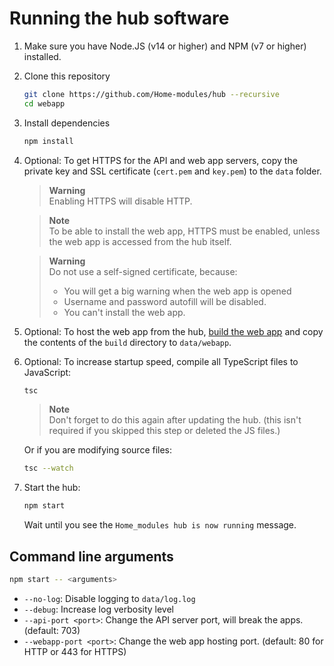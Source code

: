 # Running the hub software

1. Make sure you have Node.JS (v14 or higher) and NPM (v7 or higher) installed.
2. Clone this repository

   ```sh
   git clone https://github.com/Home-modules/hub --recursive
   cd webapp
   ```

3. Install dependencies

   ```sh
   npm install
   ```

4. Optional: To get HTTPS for the API and web app servers, copy the private key and SSL certificate (`cert.pem` and `key.pem`) to the `data` folder.

   > **Warning**  
   > Enabling HTTPS will disable HTTP.

   > **Note**  
   > To be able to install the web app, HTTPS must be enabled, unless the web app is accessed from the hub itself.

   > **Warning**  
   > Do not use a self-signed certificate, because:
   >
   > - You will get a big warning when the web app is opened
   > - Username and password autofill will be disabled.
   > - You can't install the web app.

5. Optional: To host the web app from the hub, [build the web app](building-web-app.md) and copy the contents of the `build` directory to `data/webapp`.

6. Optional: To increase startup speed, compile all TypeScript files to JavaScript:

   ```sh
   tsc
   ```

   > **Note**  
   > Don't forget to do this again after updating the hub. (this isn't required if you skipped this step or deleted the JS files.)

   Or if you are modifying source files:

   ```sh
   tsc --watch
   ```

7. Start the hub:

   ```sh
   npm start
   ```

   Wait until you see the `Home_modules hub is now running` message.

## Command line arguments

```sh
npm start -- <arguments>
```

- `--no-log`: Disable logging to `data/log.log`
- `--debug`: Increase log verbosity level
- `--api-port <port>`: Change the API server port, will break the apps. (default: 703)
- `--webapp-port <port>`: Change the web app hosting port. (default: 80 for HTTP or 443 for HTTPS)
